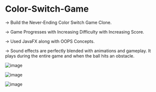 # Color-Switch-Game
-> Build the Never-Ending Color Switch Game Clone.

-> Game Progresses with Increasing Difficulty with Increasing Score.

-> Used JavaFX along with OOPS Concepts.

-> Sound effects are perfectly blended with animations and gameplay. It plays during the entire game and when the ball hits an obstacle.

![image](https://user-images.githubusercontent.com/93518715/139653359-e7a2f07d-3b53-490d-99c7-0421c430227f.png)

![image](https://user-images.githubusercontent.com/93518715/139653385-ab0922a5-4417-443e-bd88-9589ad804c2a.png)

![image](https://user-images.githubusercontent.com/93518715/139653405-41a1e898-3849-4072-9b5e-b9838ad5b1c4.png)
